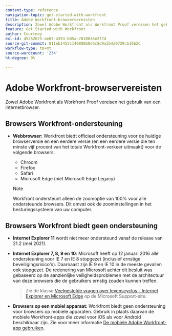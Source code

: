 ```yaml
---
content-type: reference
navigation-topic: get-started-with-workfront
title: Adobe Workfront-browservereisten
description: Zowel Adobe Workfront als Workfront Proof vereisen het gebruik van een internetbrowser.
feature: Get Started with Workfront
author: Courtney
exl-id: d5252675-ae87-4393-b05a-7810036e2f7d
source-git-commit: 811eb1453c140808b0d6c5d9a3b4a0729cb16b2d
workflow-type: tm+mt
source-wordcount: '234'
ht-degree: 0%

---
```


# Adobe Workfront-browservereisten

<!--Audited: 01/2024-->

Zowel Adobe Workfront als Workfront Proof vereisen het gebruik van een internetbrowser.

## Browsers Workfront-ondersteuning

* **Webbrowser:** Workfront biedt officieel ondersteuning voor de huidige browserversie en een eerdere versie (en een eerdere versie die ten minste vijf procent van het totale Workfront-verkeer uitmaakt) voor de volgende browsers:

   * Chroom
   * Firefox
   * Safari
   * Microsoft Edge (niet Microsoft Edge Legacy)

  >[!NOTE]
  >
  >Workfront ondersteunt alleen de zoomoptie van 100% voor alle ondersteunde browsers. Dit omvat ook de zoominstellingen in het besturingssysteem van uw computer.

## Browsers Workfront biedt geen ondersteuning

* **Internet Explorer 11** wordt niet meer ondersteund vanaf de release van 21.2 (mei 2021).

* **Internet Explorer 7, 8, 9 en 10**: Microsoft heeft op 12 januari 2016 alle ondersteuning voor IE 7 en IE 8 stopgezet (inclusief ernstige beveiligingsrisico&#39;s). Daarnaast zijn IE 9 en IE 10 in de meeste gevallen ook stopgezet. De redenering van Microsoft achter dit besluit was gebaseerd op de aanzienlijke veiligheidsproblemen met de architectuur van deze browsers die de gebruikers ernstig zouden kunnen treffen.
  >Zie de klasse [Veelgestelde vragen over levenscyclus - Internet Explorer en Microsoft Edge](https://support.microsoft.com/en-us/help/17454/lifecycle-faq-internet-explorer) op de Microsoft Support-site. <!--the title of this page changes; ensure accuracy-->

* **Browsers op een mobiel apparaat:** Workfront biedt geen ondersteuning voor browsers op mobiele apparaten. Gebruik in plaats daarvan de mobiele Workfront-apps die zowel voor iOS als voor Android beschikbaar zijn. Zie voor meer informatie [De mobiele Adobe Workfront-app gebruiken](../workfront-basics/mobile-apps/using-the-workfront-mobile-app/use-the-mobile-app.md).



